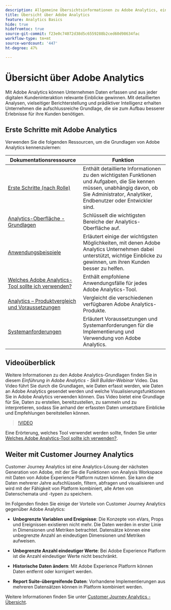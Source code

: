 ```yaml
---
description: Allgemeine Übersichtsinformationen zu Adobe Analytics, einschließlich Informationen zur Analytics-Oberfläche sowie Informationen zu den ersten Schritten für Administratoren, Analysten, Benutzer und Entwickler.
title: Übersicht über Adobe Analytics
feature: Analytics Basics
hide: true
hidefromtoc: true
source-git-commit: f23e0c74072d38d5c6559288b2ced60d98634fac
workflow-type: tm+mt
source-wordcount: '447'
ht-degree: 47%

---
```


# Übersicht über Adobe Analytics

Mit Adobe Analytics können Unternehmen Daten erfassen und aus jeder digitalen Kundeninteraktion relevante Einblicke gewinnen. Mit detaillierten Analysen, vielseitiger Berichterstellung und prädiktiver Intelligenz erhalten Unternehmen die aufschlussreiche Grundlage, die sie zum Aufbau besserer Erlebnisse für ihre Kunden benötigen.

## Erste Schritte mit Adobe Analytics

Verwenden Sie die folgenden Ressourcen, um die Grundlagen von Adobe Analytics kennenzulernen:


| Dokumentationsressource | Funktion |
|---------|----------|
| [Erste Schritte (nach Rolle)](/help/analyze/get-started/get-started-by-role.md) | Enthält detaillierte Informationen zu den wichtigsten Funktionen und Aufgaben, die Sie kennen müssen, unabhängig davon, ob Sie Administrator, Analytiker, Endbenutzer oder Entwickler sind. |
| [Analytics-Oberfläche - Grundlagen](/help/analyze/get-started/analytics-interface.md) | Schlüsselt die wichtigsten Bereiche der Analytics-Oberfläche auf. |
| [Anwendungsbeispiele](/help/analyze/get-started/use-cases.md) | Erläutert einige der wichtigsten Möglichkeiten, mit denen Adobe Analytics Unternehmen dabei unterstützt, wichtige Einblicke zu gewinnen, um ihren Kunden besser zu helfen. |
| [Welches Adobe Analytics-Tool sollte ich verwenden?](/help/analyze/get-started/which-analytics-tool.md) | Enthält empfohlene Anwendungsfälle für jedes Adobe Analytics-Tool. |
| [Analytics – Produktvergleich und Voraussetzungen](/help/analyze/get-started/analytics-product-comparison.md) | Vergleicht die verschiedenen verfügbaren Adobe Analytics-Produkte. |
| [Systemanforderungen](/help/analyze/get-started/sys-reqs.md) | Erläutert Voraussetzungen und Systemanforderungen für die Implementierung und Verwendung von Adobe Analytics. |

## Videoüberblick

Weitere Informationen zu den Adobe Analytics-Grundlagen finden Sie in diesem *Einführung in Adobe Analytics - Skill Builder-Webinar* Video. Das Video führt Sie durch die Grundlagen, wie Daten erfasst werden, wie Daten an Adobe Analytics gesendet werden und welche Visualisierungsfunktionen Sie in Adobe Analytics verwenden können. Das Video bietet eine Grundlage für Sie, Daten zu erstellen, bereitzustellen, zu sammeln und zu interpretieren, sodass Sie anhand der erfassten Daten umsetzbare Einblicke und Empfehlungen bereitstellen können.

>[!VIDEO](https://video.tv.adobe.com/v/27429/?quality=12)

Eine Erörterung, welches Tool verwendet werden sollte, finden Sie unter [Welches Adobe Analytics-Tool sollte ich verwenden?](https://experienceleague.adobe.com/docs/analytics/analyze/admin-overview/which-analytics-tool.html?lang=de).

## Weiter mit Customer Journey Analytics

Customer Journey Analytics ist eine Analytics-Lösung der nächsten Generation von Adobe, mit der Sie die Funktionen von Analysis Workspace mit Daten von Adobe Experience Platform nutzen können. Sie kann die Daten mehrerer Jahre aufschlüsseln, filtern, abfragen und visualisieren und wird mit der Fähigkeit von Platform kombiniert, alle Arten von Datenschemata und -typen zu speichern.

Im Folgenden finden Sie einige der Vorteile von Customer Journey Analytics gegenüber Adobe Analytics:

* **Unbegrenzte Variablen und Ereignisse**: Die Konzepte von eVars, Props und Ereignissen existieren nicht mehr. Die Daten werden in erster Linie in Dimensionen und Metriken betrachtet. Datensätze können eine unbegrenzte Anzahl an eindeutigen Dimensionen und Metriken aufweisen.

* **Unbegrenzte Anzahl eindeutiger Werte**: Bei Adobe Experience Platform ist die Anzahl eindeutiger Werte nicht beschränkt.

* **Historische Daten ändern**: Mit Adobe Experience Platform können Daten entfernt oder korrigiert werden.

* **Report Suite-übergreifende Daten**: Vorhandene Implementierungen aus mehreren Datensätzen können in Platform kombiniert werden.

Weitere Informationen finden Sie unter [Customer Journey Analytics - Übersicht](https://experienceleague.adobe.com/docs/analytics-platform/using/cja-overview/cja-overview.html?lang=de).

